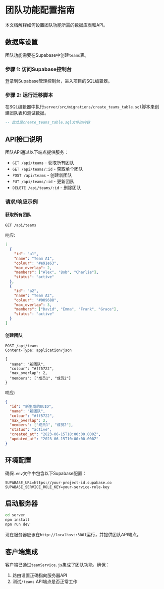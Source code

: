 # 团队功能配置指南

本文档解释如何设置团队功能所需的数据库表和API。

## 数据库设置

团队功能需要在Supabase中创建`teams`表。

### 步骤 1: 访问Supabase控制台

登录到Supabase管理控制台，进入项目的SQL编辑器。

### 步骤 2: 运行迁移脚本

在SQL编辑器中执行`server/src/migrations/create_teams_table.sql`脚本来创建团队表和测试数据。

```sql
-- 此处是create_teams_table.sql文件的内容
```

## API接口说明

团队API通过以下端点提供服务：

- `GET /api/teams` - 获取所有团队
- `GET /api/teams/:id` - 获取单个团队
- `POST /api/teams` - 创建新团队
- `PUT /api/teams/:id` - 更新团队
- `DELETE /api/teams/:id` - 删除团队

### 请求/响应示例

#### 获取所有团队
```
GET /api/teams
```

响应:
```json
[
  {
    "id": "a1",
    "name": "Team A1",
    "colour": "#e91e63",
    "max_overlap": 2,
    "members": ["Alex", "Bob", "Charlie"],
    "status": "active"
  },
  {
    "id": "a2",
    "name": "Team A2",
    "colour": "#009688",
    "max_overlap": 3,
    "members": ["David", "Emma", "Frank", "Grace"],
    "status": "active"
  }
]
```

#### 创建团队
```
POST /api/teams
Content-Type: application/json

{
  "name": "新团队",
  "colour": "#ff5722",
  "max_overlap": 2,
  "members": ["成员1", "成员2"]
}
```

响应:
```json
{
  "id": "新生成的UUID",
  "name": "新团队",
  "colour": "#ff5722",
  "max_overlap": 2,
  "members": ["成员1", "成员2"],
  "status": "active",
  "created_at": "2023-06-15T10:00:00.000Z",
  "updated_at": "2023-06-15T10:00:00.000Z"
}
```

## 环境配置

确保`.env`文件中包含以下Supabase配置：

```
SUPABASE_URL=https://your-project-id.supabase.co
SUPABASE_SERVICE_ROLE_KEY=your-service-role-key
```

## 启动服务器

```bash
cd server
npm install
npm run dev
```

现在服务器应该在`http://localhost:3001`运行，并提供团队API端点。

## 客户端集成

客户端已通过`teamService.js`集成了团队功能。确保：

1. 路由设置正确指向服务器API
2. 测试`/teams` API端点是否正常工作 